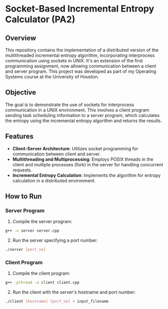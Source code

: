 # Socket-Based Incremental Entropy Calculator (PA2)

## Overview
This repository contains the implementation of a distributed version of the multithreaded incremental entropy algorithm, incorporating interprocess communication using sockets in UNIX. It's an extension of the first programming assignment, now allowing communication between a client and server program. This project was developed as part of my Operating Systems course at the University of Houston.

## Objective
The goal is to demonstrate the use of sockets for interprocess communication in a UNIX environment. This involves a client program sending task scheduling information to a server program, which calculates the entropy using the incremental entropy algorithm and returns the results.

## Features
- **Client-Server Architecture**: Utilizes socket programming for communication between client and server.
- **Multithreading and Multiprocessing**: Employs POSIX threads in the client and multiple processes (fork) in the server for handling concurrent requests.
- **Incremental Entropy Calculation**: Implements the algorithm for entropy calculation in a distributed environment.


## How to Run

### Server Program
1. Compile the server program:

```bash
g++ -o server server.cpp
```

2. Run the server specifying a port number:

```bash
./server [port_no]
```


### Client Program
1. Compile the client program:

```bash
g++ -pthread -o client client.cpp
```

2. Run the client with the server's hostname and port number:

```bash
./client [hostname] [port_no] < input_filename
```